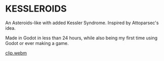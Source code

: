 # KESSLEROIDS
An Asteroids-like with added Kessler Syndrome. Inspired by Attoparsec's idea.

Made in Godot in less than 24 hours, while also being my first time using Godot or ever making a game.

[clip.webm](https://github.com/user-attachments/assets/a1256ea9-75c0-465e-9d66-dc8fbb22af89)
